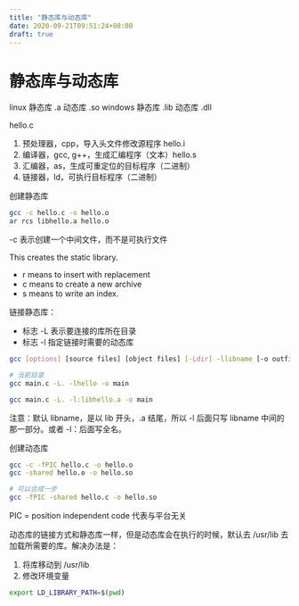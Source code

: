```yaml
---
title: "静态库与动态库"
date: 2020-09-21T09:51:24+08:00
draft: true
---
```


# 静态库与动态库
linux 静态库 .a 动态库 .so
windows 静态库 .lib 动态库 .dll

hello.c
1. 预处理器，cpp，导入头文件修改源程序 hello.i
2. 编译器，gcc, g++，生成汇编程序（文本）hello.s
3. 汇编器，as，生成可重定位的目标程序（二进制）
4. 链接器，ld，可执行目标程序（二进制）

创建静态库
```sh
gcc -c hello.c -o hello.o
ar rcs libhello.a hello.o
```
-c 表示创建一个中间文件，而不是可执行文件

This creates the static library. 
- r means to insert with replacement
- c means to create a new archive
-  s means to write an index. 

链接静态库：
- 标志 -L 表示要连接的库所在目录
- 标志 -l 指定链接时需要的动态库

```sh
gcc [options] [source files] [object files] [-Ldir] -llibname [-o outfile]

# 当前目录
gcc main.c -L. -lhello -o main

gcc main.c -L. -l:libhello.a -o main
```
注意：默认 libname，是以 lib 开头，.a 结尾，所以 -l 后面只写 libname 中间的那一部分。或者 -l：后面写全名。

创建动态库
```sh
gcc -c -fPIC hello.c -o hello.o
gcc -shared hello.o -o hello.so

# 可以合成一步
gcc -fPIC -shared hello.c -o hello.so
```
PIC = position independent code 代表与平台无关

动态库的链接方式和静态库一样，但是动态库会在执行的时候，默认去 /usr/lib 去加载所需要的库。解决办法是：
1. 将库移动到 /usr/lib
2. 修改环境变量
```sh
export LD_LIBRARY_PATH=$(pwd)
```